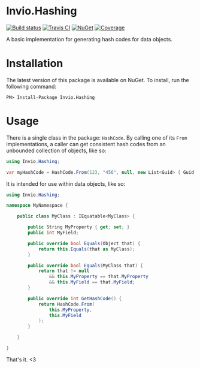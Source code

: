 # Invio.Hashing

[![Build status](https://ci.appveyor.com/api/projects/status/ueypws72uce5p3wc/branch/master?svg=true)](https://ci.appveyor.com/project/invio/invio-hashing/branch/master)
[![Travis CI](https://img.shields.io/travis/invio/Invio.Hashing.svg?maxAge=3600&label=travis)](https://travis-ci.org/invio/Invio.Hashing)
[![NuGet](https://img.shields.io/nuget/v/Invio.Hashing.svg)](https://www.nuget.org/packages/Invio.Hashing/)
[![Coverage](https://coveralls.io/repos/github/invio/Invio.Hashing/badge.svg?branch=master)](https://coveralls.io/github/invio/Invio.Hashing?branch=master)

A basic implementation for generating hash codes for data objects.

# Installation
The latest version of this package is available on NuGet. To install, run the following command:

```
PM> Install-Package Invio.Hashing
```

# Usage

There is a single class in the package: `HashCode`. By calling one of its `From` implementations, a caller can get consistent hash codes from an unbounded collection of objects, like so:

```csharp
using Invio.Hashing;

var myHashCode = HashCode.From(123, "456", null, new List<Guid> { Guid.NewGuid() });
```

It is intended for use within data objects, like so:

```csharp
using Invio.Hashing;

namespace MyNamespace {

    public class MyClass : IEquatable<MyClass> {

        public String MyProperty { get; set; }
        public int MyField;

        public override bool Equals(Object that) {
            return this.Equals(that as MyClass);
        }

        public override bool Equals(MyClass that) {
            return that != null
                && this.MyProperty == that.MyProperty
                && this.MyField == that.MyField;
        }

        public override int GetHashCode() {
            return HashCode.From(
                this.MyProperty,
                this.MyField
            );
        }

    }

}
```

That's it. <3
